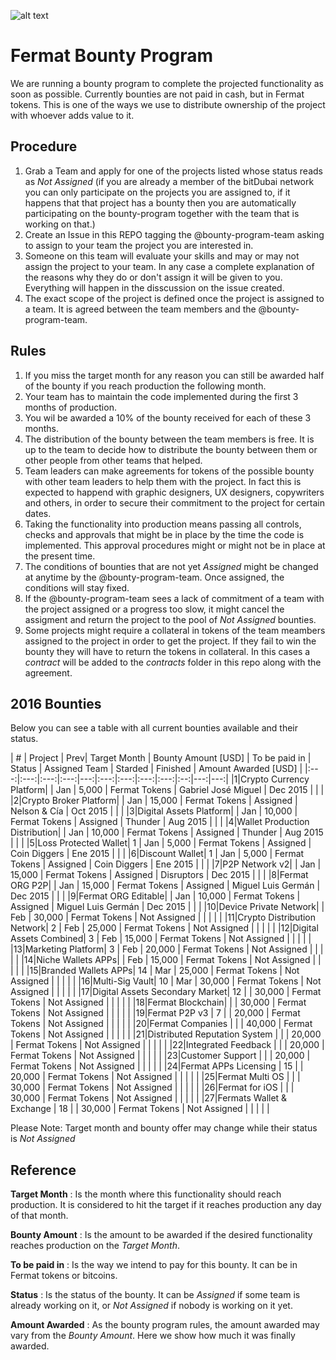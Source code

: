 ![alt text](https://github.com/bitDubai/media-kit/blob/master/MediaKit/Fermat%20Branding/Fermat%20Logotype/Fermat_Logo_3D.png "Fermat Logo")

# Fermat Bounty Program

We are running a bounty program to complete the projected functionality as soon as possible. Currently bounties are not paid in cash, but in Fermat tokens. This is one of the ways we use to distribute ownership of the project with whoever adds value to it. 

## Procedure

1. Grab a Team and apply for one of the projects listed whose status reads as _Not Assigned_ (if you are already a member of the bitDubai network you can only participate on the projects you are assigned to, if it happens that that project has a bounty then you are automatically participating on the bounty-program together with the team that is working on that.)
2. Create an Issue in this REPO tagging the @bounty-program-team asking to assign to your team the project you are interested in.
3. Someone on this team will evaluate your skills and may or may not assign the project to your team. In any case a complete explanation of the reasons why they do or don't assign it will be given to you. Everything will happen in the disscussion on the issue created.
4. The exact scope of the project is defined once the project is assigned to a team. It is agreed between the team members and the @bounty-program-team.

## Rules

1. If you miss the target month for any reason you can still be awarded half of the bounty if you reach production the following month.
2. Your team has to maintain the code implemented during the first 3 months of production. 
3. You wil be awarded a 10% of the bounty received for each of these 3 months.
4. The distribution of the bounty between the team members is free. It is up to the team to decide how to distribute the bounty between them or other people from other teams that helped.
5. Team leaders can make agreements for tokens of the possible bounty with other team leaders to help them with the project. In fact this is expected to happend with graphic designers, UX designers, copywriters and others, in order to secure their commitment to the project for certain dates.
6. Taking the functionality into production means passing all controls, checks and approvals that might be in place by the time the code is implemented. This approval procedures might or might not be in place at the present time.
7. The conditions of bounties that are not yet _Assigned_ might be changed at anytime by the @bounty-program-team. Once assigned, the conditions will stay fixed.
8. If the @bounty-program-team sees a lack of commitment of a team with the project assigned or a progress too slow, it might cancel the assigment and return the project to the pool of _Not Assigned_ bounties.
9. Some projects might require a collateral in tokens of the team meambers assigned to the project in order to get the project. If they fail to win the bounty they will have to return the tokens in collateral. In this cases a _contract_ will be added to the _contracts_ folder in this repo along with the agreement. 


## 2016 Bounties

Below you can see a table with all current bounties available and their status. 

| # | Project | Prev|  Target Month | Bounty Amount [USD] | To be paid in | Status | Assigned Team | Starded | Finished | Amount Awarded [USD] |
|:---:|:---:|:---:|:---:|---:|:---:|:---:|:---:|:---:|:--:|---:|---:|
|1|Crypto Currency Platform|  | Jan | 5,000 | Fermat Tokens | Gabriel José Miguel | Dec 2015 | | |
|2|Crypto Broker Platform| | Jan | 15,000 | Fermat Tokens | Assigned | Nelson & Cía | Oct 2015 | | |
|3|Digital Assets Platform| | Jan | 10,000 | Fermat Tokens | Assigned | Thunder | Aug 2015 | | |
|4|Wallet Production Distribution| | Jan | 10,000 | Fermat Tokens | Assigned | Thunder | Aug 2015 | | |
|5|Loss Protected Wallet| 1 | Jan | 5,000 | Fermat Tokens | Assigned | Coin Diggers | Ene 2015 | | |
|6|Discount Wallet| 1 | Jan | 5,000 | Fermat Tokens | Assigned | Coin Diggers | Ene 2015 | | |
|7|P2P Network v2| | Jan | 15,000 | Fermat Tokens | Assigned | Disruptors | Dec 2015 | | |
|8|Fermat ORG P2P| | Jan | 15,000 | Fermat Tokens | Assigned | Miguel Luis Germán | Dec 2015 | | |
|9|Fermat ORG Editable| | Jan | 10,000 | Fermat Tokens | Assigned | Miguel Luis Germán | Dec 2015 | | |
|10|Device Private Network| | Feb | 30,000 | Fermat Tokens | Not Assigned | | | | |
|11|Crypto Distribution Network| 2 | Feb | 25,000 | Fermat Tokens | Not Assigned | | | | |
|12|Digital Assets Combined| 3 | Feb | 15,000 | Fermat Tokens | Not Assigned | | | | |
|13|Marketing Platform| 3 | Feb | 20,000 | Fermat Tokens | Not Assigned | | | | |
|14|Niche Wallets APPs| | Feb | 15,000 | Fermat Tokens | Not Assigned | | | | |
|15|Branded Wallets APPs| 14 | Mar | 25,000 | Fermat Tokens | Not Assigned | | | | |
|16|Multi-Sig Vault| 10 | Mar | 30,000 | Fermat Tokens | Not Assigned | | | | |
|17|Digital Assets Secondary Market| 12 |  | 30,000 | Fermat Tokens | Not Assigned | | | | |
|18|Fermat Blockchain| |  | 30,000 | Fermat Tokens | Not Assigned | | | | |
|19|Fermat P2P v3 | 7 | | 20,000 | Fermat Tokens | Not Assigned | | | | |
|20|Fermat Companies |  |  | 40,000 | Fermat Tokens | Not Assigned | | | | |
|21|Distributed Reputation System |  |  | 20,000 | Fermat Tokens | Not Assigned | | | | |
|22|Integrated Feedback |  |  | 20,000 | Fermat Tokens | Not Assigned | | | | |
|23|Customer Support |  |  | 20,000 | Fermat Tokens | Not Assigned | | | | |
|24|Fermat APPs Licensing | 15 | | 20,000 | Fermat Tokens | Not Assigned | | | | |
|25|Fermat Multi OS | | | 30,000 | Fermat Tokens | Not Assigned | | | | |
|26|Fermat for iOS | |  | 30,000 | Fermat Tokens | Not Assigned | | | | |
|27|Fermats Wallet & Exchange | 18 | | 30,000 | Fermat Tokens | Not Assigned | | | | |


Please Note: Target month and bounty offer may change while their status is _Not Assigned_

## Reference 

**Target Month** : Is the month where this functionality should reach production. It is considered to hit the target if it reaches production any day of that month.

**Bounty Amount** : Is the amount to be awarded if the desired functionality reaches production on the _Target Month_. 

**To be paid in** : Is the way we intend to pay for this bounty. It can be in Fermat tokens or bitcoins.

**Status** : Is the status of the bounty. It can be _Assigned_ if some team is already working on it, or _Not Assigned_ if nobody is working on it yet.

**Amount Awarded** : As the bounty program rules, the amount awarded may vary from the _Bounty Amount_. Here we show how much it was finally awarded.
